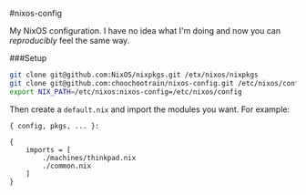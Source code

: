 #nixos-config

My NixOS configuration. I have no idea what I'm doing and now you can _reproducibly_ feel the same way.

###Setup
```bash
git clone git@github.com:NixOS/nixpkgs.git /etx/nixos/nixpkgs
git clone git@github.com:choochootrain/nixos-config.git /etc/nixos/config
export NIX_PATH=/etc/nixos:nixos-config=/etc/nixos/config
```

Then create a `default.nix` and import the modules you want. For example:
```
{ config, pkgs, ... }:

{
    imports = [
        ./machines/thinkpad.nix
        ./common.nix
    ]
}
```
